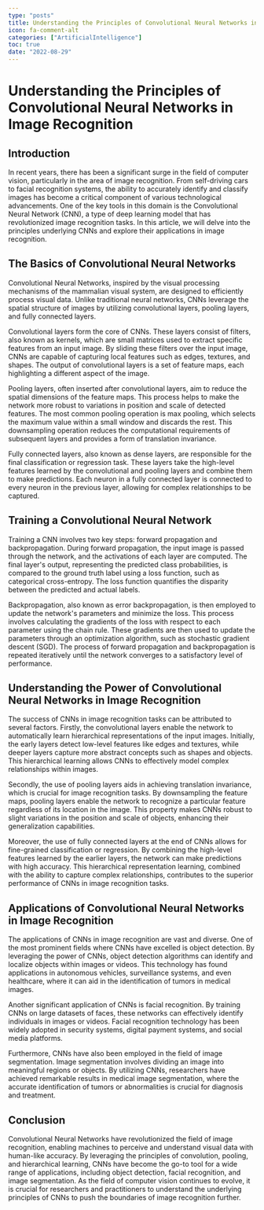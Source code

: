 ```yaml
---
type: "posts"
title: Understanding the Principles of Convolutional Neural Networks in Image Recognition
icon: fa-comment-alt
categories: ["ArtificialIntelligence"]
toc: true
date: "2022-08-29"
---
```




# Understanding the Principles of Convolutional Neural Networks in Image Recognition

## Introduction

In recent years, there has been a significant surge in the field of computer vision, particularly in the area of image recognition. From self-driving cars to facial recognition systems, the ability to accurately identify and classify images has become a critical component of various technological advancements. One of the key tools in this domain is the Convolutional Neural Network (CNN), a type of deep learning model that has revolutionized image recognition tasks. In this article, we will delve into the principles underlying CNNs and explore their applications in image recognition.

## The Basics of Convolutional Neural Networks

Convolutional Neural Networks, inspired by the visual processing mechanisms of the mammalian visual system, are designed to efficiently process visual data. Unlike traditional neural networks, CNNs leverage the spatial structure of images by utilizing convolutional layers, pooling layers, and fully connected layers.

Convolutional layers form the core of CNNs. These layers consist of filters, also known as kernels, which are small matrices used to extract specific features from an input image. By sliding these filters over the input image, CNNs are capable of capturing local features such as edges, textures, and shapes. The output of convolutional layers is a set of feature maps, each highlighting a different aspect of the image.

Pooling layers, often inserted after convolutional layers, aim to reduce the spatial dimensions of the feature maps. This process helps to make the network more robust to variations in position and scale of detected features. The most common pooling operation is max pooling, which selects the maximum value within a small window and discards the rest. This downsampling operation reduces the computational requirements of subsequent layers and provides a form of translation invariance.

Fully connected layers, also known as dense layers, are responsible for the final classification or regression task. These layers take the high-level features learned by the convolutional and pooling layers and combine them to make predictions. Each neuron in a fully connected layer is connected to every neuron in the previous layer, allowing for complex relationships to be captured.

## Training a Convolutional Neural Network

Training a CNN involves two key steps: forward propagation and backpropagation. During forward propagation, the input image is passed through the network, and the activations of each layer are computed. The final layer's output, representing the predicted class probabilities, is compared to the ground truth label using a loss function, such as categorical cross-entropy. The loss function quantifies the disparity between the predicted and actual labels.

Backpropagation, also known as error backpropagation, is then employed to update the network's parameters and minimize the loss. This process involves calculating the gradients of the loss with respect to each parameter using the chain rule. These gradients are then used to update the parameters through an optimization algorithm, such as stochastic gradient descent (SGD). The process of forward propagation and backpropagation is repeated iteratively until the network converges to a satisfactory level of performance.

## Understanding the Power of Convolutional Neural Networks in Image Recognition

The success of CNNs in image recognition tasks can be attributed to several factors. Firstly, the convolutional layers enable the network to automatically learn hierarchical representations of the input images. Initially, the early layers detect low-level features like edges and textures, while deeper layers capture more abstract concepts such as shapes and objects. This hierarchical learning allows CNNs to effectively model complex relationships within images.

Secondly, the use of pooling layers aids in achieving translation invariance, which is crucial for image recognition tasks. By downsampling the feature maps, pooling layers enable the network to recognize a particular feature regardless of its location in the image. This property makes CNNs robust to slight variations in the position and scale of objects, enhancing their generalization capabilities.

Moreover, the use of fully connected layers at the end of CNNs allows for fine-grained classification or regression. By combining the high-level features learned by the earlier layers, the network can make predictions with high accuracy. This hierarchical representation learning, combined with the ability to capture complex relationships, contributes to the superior performance of CNNs in image recognition tasks.

## Applications of Convolutional Neural Networks in Image Recognition

The applications of CNNs in image recognition are vast and diverse. One of the most prominent fields where CNNs have excelled is object detection. By leveraging the power of CNNs, object detection algorithms can identify and localize objects within images or videos. This technology has found applications in autonomous vehicles, surveillance systems, and even healthcare, where it can aid in the identification of tumors in medical images.

Another significant application of CNNs is facial recognition. By training CNNs on large datasets of faces, these networks can effectively identify individuals in images or videos. Facial recognition technology has been widely adopted in security systems, digital payment systems, and social media platforms.

Furthermore, CNNs have also been employed in the field of image segmentation. Image segmentation involves dividing an image into meaningful regions or objects. By utilizing CNNs, researchers have achieved remarkable results in medical image segmentation, where the accurate identification of tumors or abnormalities is crucial for diagnosis and treatment.

## Conclusion

Convolutional Neural Networks have revolutionized the field of image recognition, enabling machines to perceive and understand visual data with human-like accuracy. By leveraging the principles of convolution, pooling, and hierarchical learning, CNNs have become the go-to tool for a wide range of applications, including object detection, facial recognition, and image segmentation. As the field of computer vision continues to evolve, it is crucial for researchers and practitioners to understand the underlying principles of CNNs to push the boundaries of image recognition further.